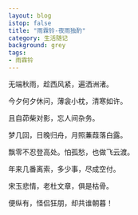 ```yaml
---
layout: blog
istop: false
title: "雨霖铃-夜雨独酌"
category: 生活随记
background: grey
tags:
- 雨霖铃
---
```


无端秋雨，趁西风紧，遍洒洲渚。

今夕何夕休问，薄衾小枕，清寒如许。

且自茆柴对影，忘人间杂务。

梦几回，日晚归舟，月照蒹葭落白露。


飘零不忍登高处。怕孤愁，也做飞云渡。

年来几番离索，多少事，尽成空付。

宋玉悲情，老杜文章，俱是枯骨。

便纵有，怪侣狂朋，却共谁朝暮！

